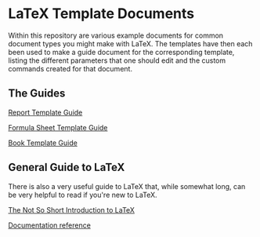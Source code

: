 # LaTeX Template Documents

Within this repository are various example documents for common document types you might make with LaTeX. The templates have then each been used to make a guide document for the corresponding template, listing the different parameters that one should edit and the custom commands created for that document.

## The Guides

[Report Template Guide](./Report%20Template%20-%20Guide/build_report%20template%20guide/report%20template%20guide.pdf)

[Formula Sheet Template Guide](./Formula%20Sheet%20Template%20-%20Guide/build_Formula%20Sheet%20Template%20Guide/Formula%20Sheet%20Template%20Guide.pdf)

[Book Template Guide](./Book%20Template%20-%20Guide/build_Book%20Template%20Guide/Book%20Template%20Guide.pdf)

## General Guide to LaTeX

There is also a very useful guide to LaTeX that, while somewhat long, can be very helpful to read if you're new to LaTeX.

[The Not So Short Introduction to LaTeX](https://mirror.aarnet.edu.au/pub/CTAN/info/lshort/english/lshort.pdf)

[Documentation reference](https://www.ctan.org/tex-archive/info/lshort/)